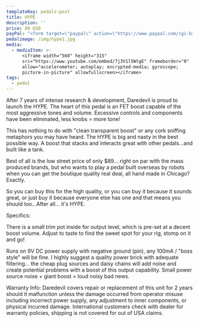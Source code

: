 ```yaml
---
templateKey: pedals-post
title: HYPE
description: ''
price: 89 USD
payPal: "<form target=\"paypal\" action=\"https://www.paypal.com/cgi-bin/webscr\" method=\"post\">\n<input type=\"hidden\" name=\"cmd\" value=\"_s-xclick\">\n<input type=\"hidden\" name=\"hosted_button_id\" value=\"8K7GNG2G87A6E\">\n<table>\n<tr><td><input type=\"hidden\" name=\"on0\" value=\"Buy it now\">Buy it now</td></tr><tr><td><select name=\"os0\">\n\t<option value=\"HYPE\">HYPE $89.00 USD</option>\n</select> </td></tr>\n</table>\n<input type=\"hidden\" name=\"currency_code\" value=\"USD\">\n<input type=\"image\" src=\"https://www.paypalobjects.com/en_US/i/btn/btn_cart_LG.gif\" border=\"0\" name=\"submit\" alt=\"PayPal - The safer, easier way to pay online!\">\n<img alt=\"\" border=\"0\" src=\"https://www.paypalobjects.com/en_US/i/scr/pixel.gif\" width=\"1\" height=\"1\">\n</form>\n"
pedalimage: /img/hype1.jpg
media:
  - mediaItem: >-
      <iframe width="560" height="315"
      src="https://www.youtube.com/embed/7j3V1l5WtgE" frameborder="0"
      allow="accelerometer; autoplay; encrypted-media; gyroscope;
      picture-in-picture" allowfullscreen></iframe>
tags:
  - pedal
---
```

After 7 years of intense research & development, Daredevil is proud to launch the HYPE. The heart of this pedal is an FET boost capable of the most aggressive tones and volume. Excessive controls and components have been eliminated, less knobs = more tone!

This has nothing to do with "clean transparent boost" or any cork sniffing metaphors you may have heard. The HYPE is big and nasty in the best possible way. A boost that stacks and interacts great with other pedals…and built like a tank.

Best of all is the low street price of only $89... right on par with the mass produced brands, but who wants to play a pedal built overseas by robots when you can get the boutique quality real deal, all hand made in Chicago? Exactly.

So you can buy this for the high quality, or you can buy it because it sounds great, or just buy it because everyone else has one and that means you should too…After all… it's HYPE.

Specifics:

There is a small trim pot inside for output level, which is pre-set at a decent boost volume. Adjust to taste to find the sweet spot for your rig, stomp on it and go!

Runs on 9V DC power supply with negative ground (pin), any 100mA / "boss style" will be fine. I highly suggest a quality power brick with adequate filtering… the cheap plug sources and daisy chains will add noise and create potential problems with a boost of this output capability. Small power source noise + giant boost = loud noisy bad news.

Warranty Info: Daredevil covers repair or replacement of this unit for 2 years should it malfunction unless the damage occurred from operator misuse including incorrect power supply, any adjustment to inner components, or physical incurred damage. International customers check with dealer for warranty policies, shipping is not covered for out of USA claims.
